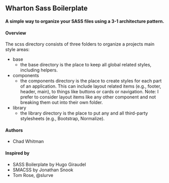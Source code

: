 ## Wharton Sass Boilerplate
#### A simple way to organize your SASS files using a 3-1 architecture pattern.

#### Overview
The scss directory consists of three folders to organize a projects main style areas:
- base
  - the base directory is the place to keep all global related styles, including helpers.
- components
  - the components directory is the place to create styles for each part of an application. This can include layout related items (e.g., footer, header, main), to things like buttons or cards or navigation. Note: I prefer to consider layout items like any other component and not breaking them out into their own folder.
- library
  - the library directory is the place to put any and all third-party stylesheets (e.g., Bootstrap, Normalize).

#### Authors

- Chad Whitman

#### Inspired by

- SASS Boilerplate by Hugo Giraudel
- SMACSS by Jonathan Snook
- Tom Rose, @slurve

